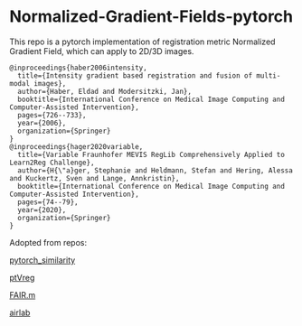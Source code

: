 # Normalized-Gradient-Fields-pytorch
This repo is a pytorch implementation of registration metric Normalized Gradient Field, which can apply to 2D/3D images.

```
@inproceedings{haber2006intensity,
  title={Intensity gradient based registration and fusion of multi-modal images},
  author={Haber, Eldad and Modersitzki, Jan},
  booktitle={International Conference on Medical Image Computing and Computer-Assisted Intervention},
  pages={726--733},
  year={2006},
  organization={Springer}
} 
@inproceedings{hager2020variable,
  title={Variable Fraunhofer MEVIS RegLib Comprehensively Applied to Learn2Reg Challenge},
  author={H{\"a}ger, Stephanie and Heldmann, Stefan and Hering, Alessa and Kuckertz, Sven and Lange, Annkristin},
  booktitle={International Conference on Medical Image Computing and Computer-Assisted Intervention},
  pages={74--79},
  year={2020},
  organization={Springer}
}
```
Adopted from repos:

[pytorch_similarity](https://github.com/yuta-hi/pytorch_similarity/blob/master/torch_similarity/modules/gradient_correlation.py)

[ptVreg](https://github.com/visva89/pTVreg/blob/master/mutils/My/image_metrics/metric_ngf.m)

[FAIR.m](https://github.com/C4IR/FAIR.m/blob/master/kernel/distances/NGFdot.m)

[airlab](https://github.com/airlab-unibas/airlab/blob/master/airlab/loss/pairwise.py)
